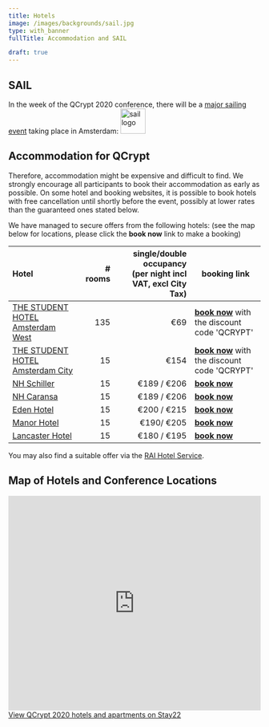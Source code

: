```yaml
---
title: Hotels
image: /images/backgrounds/sail.jpg
type: with_banner
fullTitle: Accommodation and SAIL

draft: true
---
```


## SAIL
In the week of the QCrypt 2020 conference, there will be a [major sailing event](https://en.wikipedia.org/wiki/SAIL_Amsterdam) taking place in Amsterdam:
<a href="https://www.sail.nl/" target="_blank">
<img src="/images/logos/sail.png" alt="sail logo" height="50"/>
</a>

## Accommodation for QCrypt
Therefore, accommodation might be expensive and difficult to find. We strongly encourage all participants to book their accommodation as early as possible. On some hotel and booking websites, it is possible to book hotels with free cancellation until shortly before the event, possibly at lower rates than the guaranteed ones stated below.

We have managed to secure offers from the following hotels:
(see the map below for locations, please click the __book now__ link to make a booking)

| Hotel | # rooms| single/double occupancy <br> (per night incl VAT, excl City Tax) | booking link|
|:----|---:|---:|---|
|<a href="https://www.thestudenthotel.com/amsterdam-west/hotel/" target="_blank">THE STUDENT HOTEL Amsterdam West</a> | 135 | €69 | <a href="https://www.thestudenthotel.com/book/" target="_blank">__book now__</a> with the discount code 'QCRYPT' |
|<a href="https://www.thestudenthotel.com/amsterdam-city/" target="_blank">THE STUDENT HOTEL Amsterdam City</a> | 15 | €154 | <a href="https://www.thestudenthotel.com/book/" target="_blank">__book now__</a> with the discount code 'QCRYPT' |
|<a href="https://www.nh-hotels.nl/hotel/nh-amsterdam-schiller" target="_blank">NH Schiller</a> | 15 | €189 / €206| <a href="https://www.nh-hotels.com/event/10-to-14-august-2020--amsterdam--the-netherlands" target="_blank">__book now__</a> |
|<a href="https://www.nh-hotels.nl/hotel/nh-amsterdam-caransa" target="_blank">NH Caransa</a> | 15 | €189 / €206| <a href="https://www.nh-hotels.com/event/10-to-14-august-2020-amsterdam-the-netherlands" target="_blank">__book now__</a> |
|<a href="https://www.edenhotelamsterdam.com/en/" target="_blank">Eden Hotel</a> | 15 | €200 / €215 | <a href="https://gc.synxis.com/rez.aspx?Hotel=51167&Chain=12113&group=GRPQCrypt" target="_blank">__book now__</a> |
|<a href="https://www.themanorhotelamsterdam.com/en/" target="_blank">Manor Hotel</a> | 15 | €190/ €205 | <a href="https://gc.synxis.com/rez.aspx?Hotel=51263&Chain=12113&group=GRPQCrypt" target="_blank">__book now__</a> |
|<a href="https://www.thelancasterhotelamsterdam.com/en/" target="_blank">Lancaster Hotel</a> | 15 | €180 / €195 | <a href="https://gc.synxis.com/rez.aspx?Hotel=51168&Chain=12113&arrive=8/9/2020&depart=8/14/2020&adult=1&child=0&group=GRPQCrypt" target="_blank">__book now__</a> |

You may also find a suitable offer via the <a href="https://book.raihotelservices.com/EventPortal/Information/QC20/HOTEL.aspx" target="_blank">RAI Hotel Service</a>.

## Map of Hotels and Conference Locations
<iframe id="stay22-widget" width="100%" height="428" src="https://www.stay22.com/embed/qcrypt-2020?checkin=08%2F09%2F2020&checkout=08%2F14%2F2020&adults=1&children=0&infants=0&rooms=1&minstarrating=&minguestrating=&min=0&max=1000&showhotels=false&showairbnbs=false&showothers=false&nelat=52.38345819757866&nelng=4.967708587646484&swlat=52.34509293172709&swlng=4.856128692626954&zoom=13" frameborder="0">
</iframe> <div><a href="https://www.stay22.com/events/qcrypt-2020" target="_blank">View QCrypt 2020 hotels and apartments on Stay22</a></div>
